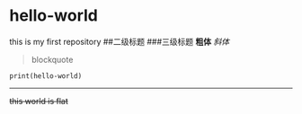 # hello-world
this is my first repository
##二级标题
###三级标题
**粗体**
*斜体*

>blockquote
>
>

`print(hello-world)`

---
~~this world is flat~~
